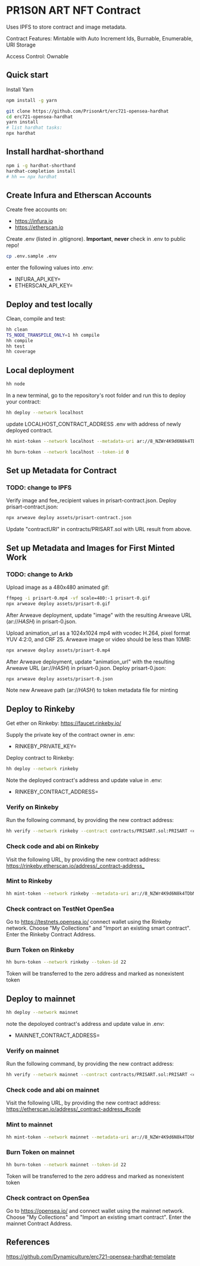 # PR1S0N ART NFT Contract

Uses IPFS to store contract and image metadata.

Contract Features: Mintable with Auto Increment Ids, Burnable, Enumerable, URI Storage

Access Control: Ownable

## Quick start

Install Yarn

```sh
npm install -g yarn
```

```sh
git clone https://github.com/PrisonArt/erc721-opensea-hardhat
cd erc721-opensea-hardhat
yarn install
# list hardhat tasks:
npx hardhat
```

## Install hardhat-shorthand

```sh
npm i -g hardhat-shorthand
hardhat-completion install
# hh == npx hardhat
```

## Create Infura and Etherscan Accounts

Create free accounts on:

* <https://infura.io>
* <https://etherscan.io>

Create .env (listed in .gitignore). **Important**, **never** check in .env to public repo!

```sh
cp .env.sample .env
```

enter the following values into .env:

* INFURA_API_KEY=
* ETHERSCAN_API_KEY=

## Deploy and test locally

Clean, compile and test:

```sh
hh clean
TS_NODE_TRANSPILE_ONLY=1 hh compile
hh compile
hh test
hh coverage
```

## Local deployment

```sh
hh node
```

In a new terminal, go to the repository's root folder and run this to
deploy your contract:

```sh
hh deploy --network localhost
```

update LOCALHOST_CONTRACT_ADDRESS .env with address of newly deployed contract.

```sh
hh mint-token --network localhost --metadata-uri ar://8_NZWr4K9d6N8k4TDbMzLAkW6cNQnSQMLeoShc8komM
```

```sh
hh burn-token --network localhost --token-id 0
```

## Set up Metadata for Contract

### TODO: change to IPFS

Verify image and fee_recipient values in prisart-contract.json. Deploy prisart-contract.json:

```sh
npx arweave deploy assets/prisart-contract.json
```

Update "contractURI" in contracts/PRISART.sol with URL result from above.

## Set up Metadata and Images for First Minted Work

### TODO: change to Arkb

Upload image as a 480x480 animated gif:

```sh
ffmpeg -i prisart-0.mp4 -vf scale=480:-1 prisart-0.gif
npx arweave deploy assets/prisart-0.gif
```

After Arweave deployment, update "image" with the resulting Arweave URL (ar://*HASH*) in prisart-0.json.

Upload animation_url as a 1024x1024 mp4 with vcodec H.264, pixel format YUV 4:2:0, and CRF 25. Arweave image or video should be less than 10MB:

```sh
npx arweave deploy assets/prisart-0.mp4
```

After Arweave deployment, update "animation_url" with the resulting Arweave URL (ar://*HASH*) in prisart-0.json. Deploy prisart-0.json:

```sh
npx arweave deploy assets/prisart-0.json
```

Note new Arweave path (ar://*HASH*) to token metadata file for minting

## Deploy to Rinkeby

Get ether on Rinkeby:
<https://faucet.rinkeby.io/>

Supply the private key of the contract owner in .env:

* RINKEBY_PRIVATE_KEY=

Deploy contract to Rinkeby:

```sh
hh deploy --network rinkeby
```

Note the deployed contract's address and update value in .env:

* RINKEBY_CONTRACT_ADDRESS=

### Verify on Rinkeby

Run the following command, by providing the new contract address:

```sh
hh verify --network rinkeby --contract contracts/PRISART.sol:PRISART <contract-address>
```

### Check code and abi on Rinkeby

Visit the following URL, by providing the new contract address:
<https://rinkeby.etherscan.io/address/_contract-address_>

### Mint to Rinkeby

```sh
hh mint-token --network rinkeby --metadata-uri ar://8_NZWr4K9d6N8k4TDbMzLAkW6cNQnSQMLeoShc8komM
```

### Check contract on TestNet OpenSea

Go to <https://testnets.opensea.io/> connect wallet using the Rinkeby network. Choose "My Collections" and "Import an existing smart contract". Enter the Rinkeby Contract Address.

### Burn Token on Rinkeby

```sh
hh burn-token --network rinkeby --token-id 22
```

Token will be transferred to the zero address and marked as nonexistent token

## Deploy to mainnet

```sh
hh deploy --network mainnet
```

note the depoloyed contract's address and update value in .env:

* MAINNET_CONTRACT_ADDRESS=

### Verify on mainnet

Run the following command, by providing the new contract address:

```sh
hh verify --network mainnet --contract contracts/PRISART.sol:PRISART <contract-address>
```

### Check code and abi on mainnet

Visit the following URL, by providing the new contract address:
<https://etherscan.io/address/_contract-address_#code>

### Mint to mainnet

```sh
hh mint-token --network mainnet --metadata-uri ar://8_NZWr4K9d6N8k4TDbMzLAkW6cNQnSQMLeoShc8komM
```

### Burn Token on mainnet

```sh
hh burn-token --network mainnet --token-id 22
```

Token will be transferred to the zero address and marked as nonexistent token

### Check contract on OpenSea

Go to <https://opensea.io/> and connect wallet using the mainnet network. Choose "My Collections" and "Import an existing smart contract". Enter the mainnet Contract Address.

## References

<https://github.com/Dynamiculture/erc721-opensea-hardhat-template>
